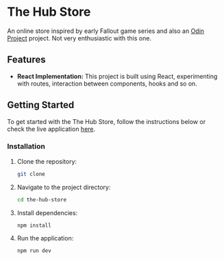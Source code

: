 # The Hub Store
An online store inspired by early Fallout game series and also an [Odin Project](https://www.theodinproject.com) project. 
Not very enthusiastic with this one.

## Features

- **React Implementation:** This project is built using React, experimenting with routes, interaction between components, hooks and so on.

## Getting Started

To get started with the The Hub Store, follow the instructions below or check the live application [here]().

### Installation

1. Clone the repository:

   ```bash
   git clone 
   ```
2. Navigate to the project directory:
    
    ```bash
    cd the-hub-store
    ```
3. Install dependencies:
    
    ```bash
    npm install
    ```
4. Run the application:
    
    ```bash
    npm run dev
    ```
